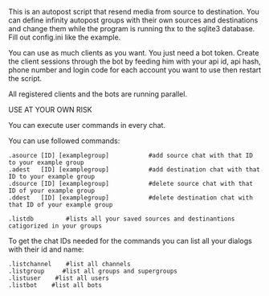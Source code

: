 This is an autopost script that resend media from source to destination.
You can define infinity autopost groups with their own sources and destinations
and change them while the program is running thx to the sqlite3 database.
Fill out config.ini like the example.

You can use as much clients as you want. You just need a bot token. Create the client sessions through the bot by feeding him with your api id, api hash, phone number and login code for each account you want to use then restart the script.

All registered clients and the bots are running parallel.

USE AT YOUR OWN RISK


You can execute user commands in every chat.

You can use followed commands:
```
.asource [ID] [examplegroup]           #add source chat with that ID to your example group
.adest   [ID] [examplegroup]           #add destination chat with that ID to your example group
.dsource [ID] [examplegroup]           #delete source chat with that ID of your example group
.ddest   [ID] [examplegroup]           #delete destination chat with that ID of your example group
```
```
.listdb         #lists all your saved sources and destinantions catigorized in your groups
```


To get the chat IDs needed for the commands you can list all your dialogs with their id and name:
```
.listchannel    #list all channels
.listgroup     #list all groups and supergroups
.listuser    #list all users
.listbot    #list all bots
```
